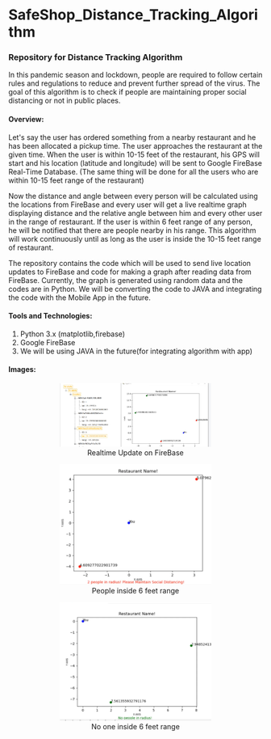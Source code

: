 # SafeShop_Distance_Tracking_Algorithm
### Repository for Distance Tracking Algorithm 

In this pandemic season and lockdown, people are required to follow certain rules and regulations to reduce and prevent further spread of the virus. The goal of this algorithm is to check if people are maintaining proper social distancing or not in public places.

#### Overview:

Let's say the user has ordered something from a nearby restaurant and he has been allocated a pickup time. The user approaches the restaurant at the given time. When the user is within 10-15 feet of the restaurant, his GPS will start and his location (latitude and longitude) will be sent to Google FireBase Real-Time Database. 
(The same thing will be done for all the users who are within 10-15 feet range of the restaurant)

Now the distance and angle between every person will be calculated using the locations from FireBase and every user will get a live realtime graph displaying distance and the relative angle between him and every other user in the range of restaurant.
If the user is within 6 feet range of any person, he will be notified that there are people nearby in his range.
This algorithm will work continuously until as long as the user is inside the 10-15 feet range of restaurant.

The repository contains the code which will be used to send live location updates to FireBase and code for making a graph after reading data from FireBase.
Currently, the graph is generated using random data and the codes are in Python.
We will be converting the code to JAVA and integrating the code with the Mobile App in the future.

#### Tools and Technologies:
1. Python 3.x (matplotlib,firebase)
2. Google FireBase
3. We will be using JAVA in the future(for integrating algorithm with app)

#### Images:

<p align="center">
  <img width="300" heigth="300" src="Images_for_readme/img1.PNG">
  <br>
  Realtime Update on FireBase
</p>
  
<p align="center">
  <img width="300" heigth="300" src="Images_for_readme/img2.PNG">
  <br>
  People inside 6 feet range
</p>
  
<p align="center">
  <img width="300" heigth="300" src="Images_for_readme/img3.PNG">
  <br>
  No one inside 6 feet range
</p>
